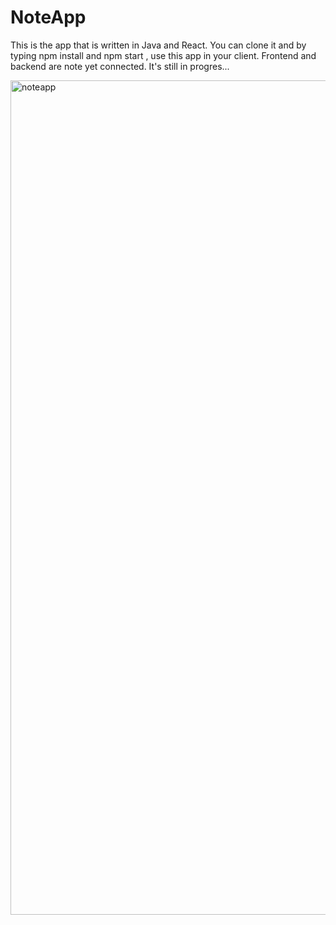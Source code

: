 # NoteApp

<p>This is the app that is written in Java and React.
You can clone it and by typing npm install and npm start , use this app in your client.
Frontend and backend are note yet connected.
It's still in progres...
</p>
 
<img width="1335" alt="noteapp" src="https://user-images.githubusercontent.com/81296935/214597136-3fcdfbe1-f0d3-4cee-befd-2af4ce839522.png">
